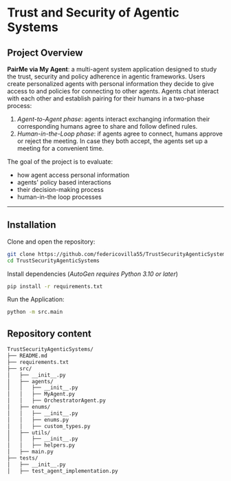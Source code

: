 # Trust and Security of Agentic Systems

## Project Overview

**PairMe via My Agent**: a multi-agent system application designed to study the trust, security and policy adherence in agentic frameworks.
Users create personalized agents with personal information they decide to give access to and policies for connecting to other agents.
Agents chat interact with each other and establish pairing for their humans in a two-phase process:
1. *Agent-to-Agent phase*: agents interact exchanging information their corresponding humans agree to share and follow defined rules.
2. *Human-in-the-Loop phase*: if agents agree to connect, humans approve or reject the meeting. In case they both accept, the agents set up a meeting for a convenient time.

The goal of the project is to evaluate: 
- how agent access personal information
- agents' policy based interactions
- their decision-making process
- human-in-the loop processes

--- 

## Installation

Clone and open the repository:
```bash
git clone https://github.com/federicovilla55/TrustSecurityAgenticSystems.git
cd TrustSecurityAgenticSystems
```

Install dependencies (*AutoGen requires Python 3.10 or later*)
```bash
pip install -r requirements.txt  
```

Run the Application:
```bash
python -m src.main
```

## Repository content

```bash
TrustSecurityAgenticSystems/
├── README.md
├── requirements.txt
├── src/
│   ├── __init__.py
│   ├── agents/
│   │   ├── __init__.py
│   │   ├── MyAgent.py
│   │   ├── OrchestratorAgent.py
│   ├── enums/
│   │   ├── __init__.py
│   │   ├── enums.py
│   │   ├── custom_types.py
│   ├── utils/
│   │   ├── __init__.py
│   │   ├── helpers.py
│   ├── main.py
├── tests/
│   ├── __init__.py
│   ├── test_agent_implementation.py
```